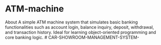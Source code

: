 ﻿# ATM-machine
About
A simple ATM machine system that simulates basic banking functionalities such as account login, balance inquiry, deposit, withdrawal, and transaction history. Ideal for learning object-oriented programming and core banking logic.
#   C A R - S H O W R O O M - M A N A G E M E N T - S Y S T E M -  
 